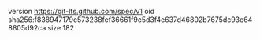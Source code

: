 version https://git-lfs.github.com/spec/v1
oid sha256:f838947179c573238fef36661f9c5d3f4e637d46802b7675dc93e648805d92ca
size 182
